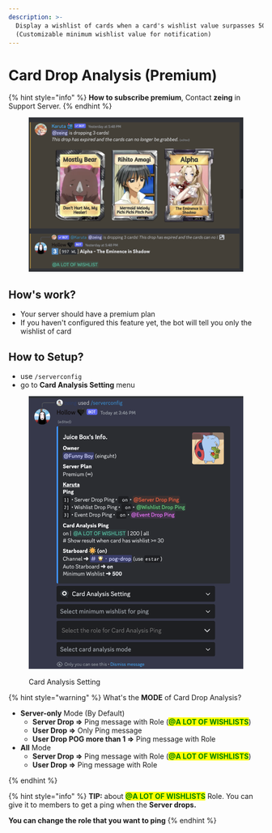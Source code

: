 ```yaml
---
description: >-
  Display a wishlist of cards when a card's wishlist value surpasses 50.
  (Customizable minimum wishlist value for notification)
---
```


# Card Drop Analysis (Premium)

{% hint style="info" %}
**How to subscribe premium**, Contact **zeing** in Support Server.
{% endhint %}

<figure><img src="../.gitbook/assets/image (6) (1) (1).png" alt=""><figcaption></figcaption></figure>

## How's work?

* Your server should have a premium plan
* If you haven't configured this feature yet, the bot will tell you only the wishlist of card

## **How to Setup?**

* use `/serverconfig`
* go to **Card Analysis Setting** menu

<figure><img src="../.gitbook/assets/image (10) (1).png" alt=""><figcaption><p>Card Analysis Setting</p></figcaption></figure>

{% hint style="warning" %}
What's the **MODE** of Card Drop Analysis?

* **Server-only** Mode (By Default)
  * **Server Drop =>** Ping message with Role (<mark style="color:green;">**@A LOT OF WISHLISTS**</mark>)
  * **User Drop =>** Only Ping message
  * **User Drop POG more than 1 =>** Ping message with Role
* **All** Mode
  * **Server Drop =>** Ping message with Role (<mark style="color:green;">**@A LOT OF WISHLISTS**</mark>)
  * **User Drop =>** Ping message with Role


{% endhint %}

{% hint style="info" %}
**TIP:** about <mark style="color:green;">**@A LOT OF WISHLISTS**</mark> Role. You can give it to members to get a ping when the **Server drops.**

**You can change the role that you want to ping**
{% endhint %}

